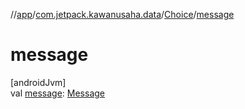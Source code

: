 //[app](../../../index.md)/[com.jetpack.kawanusaha.data](../index.md)/[Choice](index.md)/[message](message.md)

# message

[androidJvm]\
val [message](message.md): [Message](../-message/index.md)
